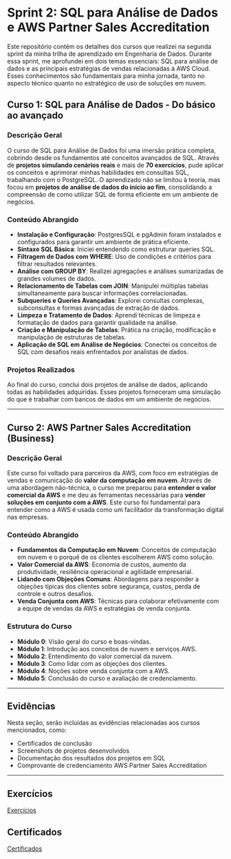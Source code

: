 # Sprint 2: SQL para Análise de Dados e AWS Partner Sales Accreditation

Este repositório contém os detalhes dos cursos que realizei na segunda sprint da minha trilha de aprendizado em Engenharia de Dados. Durante essa sprint, me aprofundei em dois temas essenciais: SQL para análise de dados e as principais estratégias de vendas relacionadas à AWS Cloud. Esses conhecimentos são fundamentais para minha jornada, tanto no aspecto técnico quanto no estratégico de uso de soluções em nuvem.

## Curso 1: SQL para Análise de Dados - Do básico ao avançado

### Descrição Geral
O curso de SQL para Análise de Dados foi uma imersão prática completa, cobrindo desde os fundamentos até conceitos avançados de SQL. Através de **projetos simulando cenários reais** e mais de **70 exercícios**, pude aplicar os conceitos e aprimorar minhas habilidades em consultas SQL, trabalhando com o PostgreSQL. O aprendizado não se limitou à teoria, mas focou em **projetos de análise de dados do início ao fim**, consolidando a compreensão de como utilizar SQL de forma eficiente em um ambiente de negócios.

### Conteúdo Abrangido
- **Instalação e Configuração**: PostgresSQL e pgAdmin foram instalados e configurados para garantir um ambiente de prática eficiente.
- **Sintaxe SQL Básica**: Iniciei entendendo como estruturar queries SQL.
- **Filtragem de Dados com WHERE**: Uso de condições e critérios para filtrar resultados relevantes.
- **Análise com GROUP BY**: Realizei agregações e análises sumarizadas de grandes volumes de dados.
- **Relacionamento de Tabelas com JOIN**: Manipulei múltiplas tabelas simultaneamente para buscar informações correlacionadas.
- **Subqueries e Queries Avançadas**: Explorei consultas complexas, subconsultas e formas avançadas de extração de dados.
- **Limpeza e Tratamento de Dados**: Aprendi técnicas de limpeza e formatação de dados para garantir qualidade na análise.
- **Criação e Manipulação de Tabelas**: Prática na criação, modificação e manipulação de estruturas de tabelas.
- **Aplicação de SQL em Análise de Negócios**: Conectei os conceitos de SQL com desafios reais enfrentados por analistas de dados.

### Projetos Realizados
Ao final do curso, conclui dois projetos de análise de dados, aplicando todas as habilidades adquiridas. Esses projetos forneceram uma simulação do que é trabalhar com bancos de dados em um ambiente de negócios.

---

## Curso 2: AWS Partner Sales Accreditation (Business)

### Descrição Geral
Este curso foi voltado para parceiros da AWS, com foco em estratégias de vendas e comunicação do **valor da computação em nuvem**. Através de uma abordagem não-técnica, o curso me preparou para **entender o valor comercial da AWS** e me deu as ferramentas necessárias para **vender soluções em conjunto com a AWS**. Este curso foi fundamental para entender como a AWS é usada como um facilitador da transformação digital nas empresas.

### Conteúdo Abrangido
- **Fundamentos da Computação em Nuvem**: Conceitos de computação em nuvem e o porquê de os clientes escolherem AWS como solução.
- **Valor Comercial da AWS**: Economia de custos, aumento da produtividade, resiliência operacional e agilidade empresarial.
- **Lidando com Objeções Comuns**: Abordagens para responder a objeções típicas dos clientes sobre segurança, custos, perda de controle e outros desafios.
- **Venda Conjunta com AWS**: Técnicas para colaborar efetivamente com a equipe de vendas da AWS e estratégias de venda conjunta.

### Estrutura do Curso
- **Módulo 0**: Visão geral do curso e boas-vindas.
- **Módulo 1**: Introdução aos conceitos de nuvem e serviços AWS.
- **Módulo 2**: Entendimento do valor comercial da nuvem.
- **Módulo 3**: Como lidar com as objeções dos clientes.
- **Módulo 4**: Noções sobre venda conjunta com a AWS.
- **Módulo 5**: Conclusão do curso e avaliação de credenciamento.

---

## Evidências

Nesta seção, serão incluídas as evidências relacionadas aos cursos mencionados, como:

- Certificados de conclusão
- Screenshots de projetos desenvolvidos
- Documentação dos resultados dos projetos em SQL
- Comprovante de credenciamento AWS Partner Sales Accreditation

---

## Exercícios

[Exercícios](/Sprint_2/Exercicios/)

## Certificados

[Certificados](/Sprint_2/Certificados/)

